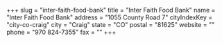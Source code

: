 +++
slug = "inter-faith-food-bank"
title = "Inter Faith Food Bank"
name = "Inter Faith Food Bank"
address = "1055 County Road 7"
cityIndexKey = "city-co-craig"
city = "Craig"
state = "CO"
postal = "81625"
website = ""
phone = "970 824-7355"
fax = ""
+++
